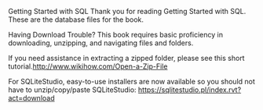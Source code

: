 Getting Started with SQL
Thank you for reading Getting Started with SQL. These are the database files for the book.

Having Download Trouble?
This book requires basic proficiency in downloading, unzipping, and navigating files and folders.

If you need assistance in extracting a zipped folder, please see this short tutorial.http://www.wikihow.com/Open-a-Zip-File

For SQLiteStudio, easy-to-use installers are now available so you should not have to unzip/copy/paste SQLiteStudio: https://sqlitestudio.pl/index.rvt?act=download


